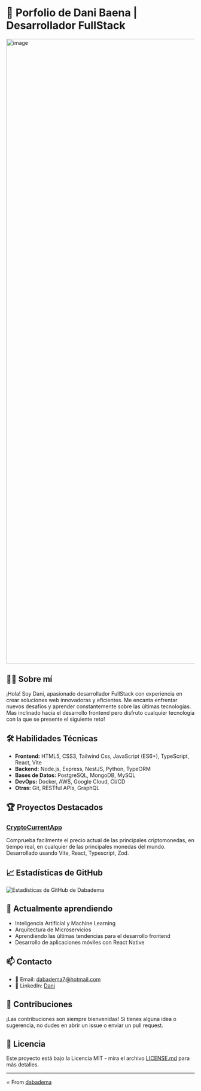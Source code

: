 # 🚀 Porfolio de Dani Baena | Desarrollador FullStack

<img width="1671" alt="image" src="https://github.com/user-attachments/assets/4732c4dd-9ea8-4139-9c7d-3a33e06b4024">

## 👨‍💻 Sobre mí

¡Hola! Soy Dani, apasionado desarrollador FullStack con experiencia en crear soluciones web innovadoras y eficientes. Me encanta enfrentar nuevos desafíos y aprender constantemente sobre las últimas tecnologías. Mas inclinado hacia el desarrollo frontend pero disfruto cualquier tecnología con la que se presente el siguiente reto!

## 🛠️ Habilidades Técnicas

-   **Frontend:** HTML5, CSS3, Tailwind Css, JavaScript (ES6+), TypeScript, React, Vite
-   **Backend:** Node.js, Express, NestJS, Python, TypeORM
-   **Bases de Datos:** PostgreSQL, MongoDB, MySQL
-   **DevOps:** Docker, AWS, Google Cloud, CI/CD
-   **Otras:** Git, RESTful APIs, GraphQL

## 🏆 Proyectos Destacados

### [CryptoCurrentApp](https://cryptocurrentapp.netlify.app/)

Comprueba facilmente el precio actual de las principales criptomonedas, en tiempo real, en cualquier de las principales monedas del mundo.
Desarrollado usando Vite, React, Typescript, Zod.

## 📈 Estadísticas de GitHub

![Estadísticas de GitHub de Dabadema](https://github-readme-stats.vercel.app/api?username=dabadema&show_icons=true&theme=radical)

## 🌱 Actualmente aprendiendo

-   Inteligencia Artificial y Machine Learning
-   Arquitectura de Microservicios
-   Aprendiendo las últimas tendencias para el desarrollo frontend
-   Desarrollo de aplicaciones móviles con React Native

## 📫 Contacto

-   📧 Email: dabadema7@hotmail.com
-   🔗 LinkedIn: [Dani](https://www.linkedin.com/in/dbaenademadariaga)

## 🤝 Contribuciones

¡Las contribuciones son siempre bienvenidas! Si tienes alguna idea o sugerencia, no dudes en abrir un issue o enviar un pull request.

## 📄 Licencia

Este proyecto está bajo la Licencia MIT - mira el archivo [LICENSE.md](LICENSE.md) para más detalles.

---

⭐️ From [dabadema](https://github.com/dabadema)
